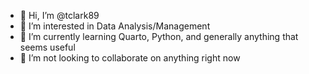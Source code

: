 - 👋 Hi, I’m @tclark89
- 👀 I’m interested in Data Analysis/Management
- 🌱 I’m currently learning Quarto, Python, and generally anything that seems useful
- 💞️ I’m not looking to collaborate on anything right now

<!---
tclark89/tclark89 is a ✨ special ✨ repository because its `README.md` (this file) appears on your GitHub profile.
You can click the Preview link to take a look at your changes.
--->
